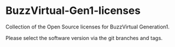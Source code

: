 # BuzzVirtual-Gen1-licenses
Collection of the Open Source licenses for BuzzVirtual Generation1.

Please select the software version via the git branches and tags.
